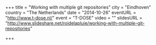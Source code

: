 +++
title = "Working with multiple git repositories"
city = "Eindhoven"
country = "The Netherlands"
date = "2014-10-26"
eventURL = "http://www.t-dose.nl/"
event = "T-DOSE"
video = ""
slidesURL = "http://www.slideshare.net/roidelapluie/working-with-multiple-git-repositories"

+++

